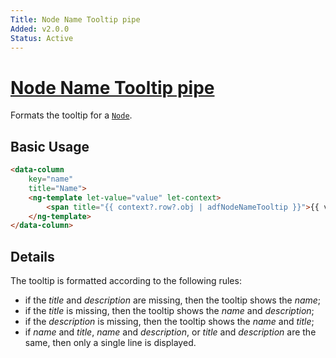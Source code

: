 ```yaml
---
Title: Node Name Tooltip pipe
Added: v2.0.0
Status: Active
---
```


# [Node Name Tooltip pipe](../../../lib/content-services/src/lib/pipes/node-name-tooltip.pipe.ts "Defined in node-name-tooltip.pipe.ts")

Formats the tooltip for a [`Node`](https://github.com/Alfresco/alfresco-js-api/blob/develop/src/api/content-rest-api/docs/Node.md).

## Basic Usage

<!-- {% raw %} -->

```html
<data-column
    key="name"
    title="Name">
    <ng-template let-value="value" let-context>
        <span title="{{ context?.row?.obj | adfNodeNameTooltip }}">{{ value }}</span>
    </ng-template>
</data-column>
```

<!-- {% endraw %} -->

## Details

The tooltip is formatted according to the following rules:

-   if the _title_ and _description_ are missing, then the tooltip shows the _name_;
-   if the _title_ is missing, then the tooltip shows the _name_ and _description_;
-   if the _description_ is missing, then the tooltip shows the _name_ and _title_;
-   if _name_ and _title_, _name_ and _description_, or _title_ and _description_ are the same, then only a single line is displayed.
